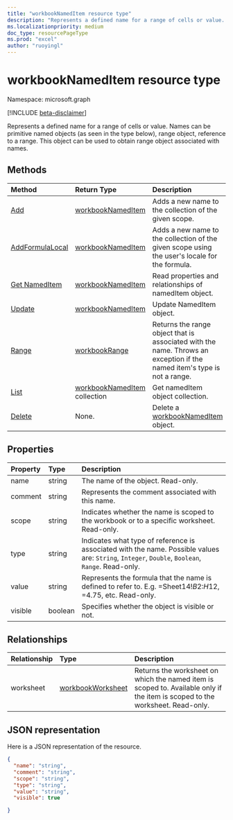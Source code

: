 ```yaml
---
title: "workbookNamedItem resource type"
description: "Represents a defined name for a range of cells or value. Names can be primitive named objects (as seen in the type below), range object, reference to a range. This object can be used to obtain range object associated with names."
ms.localizationpriority: medium
doc_type: resourcePageType
ms.prod: "excel"
author: "ruoyingl"
---
```


# workbookNamedItem resource type

Namespace: microsoft.graph

[!INCLUDE [beta-disclaimer](../../includes/beta-disclaimer.md)]

Represents a defined name for a range of cells or value. Names can be primitive named objects (as seen in the type below), range object, reference to a range. This object can be used to obtain range object associated with names.


## Methods

| Method		   | Return Type	|Description|
|:---------------|:--------|:----------|
|[Add](../api/nameditem-add.md)|[workbookNamedItem](workbooknameditem.md)|Adds a new name to the collection of the given scope.|
|[AddFormulaLocal](../api/nameditem-addformulalocal.md)|[workbookNamedItem](workbooknameditem.md)|Adds a new name to the collection of the given scope using the user's locale for the formula.|
|[Get NamedItem](../api/nameditem-get.md) | [workbookNamedItem](workbooknameditem.md) |Read properties and relationships of namedItem object.|
|[Update](../api/nameditem-update.md) | [workbookNamedItem](workbooknameditem.md)	|Update NamedItem object. |
|[Range](../api/nameditem-range.md)|[workbookRange](workbookrange.md)|Returns the range object that is associated with the name. Throws an exception if the named item's type is not a range.|
|[List](../api/nameditem-list.md) | [workbookNamedItem](workbooknameditem.md) collection |Get namedItem object collection. |
| [Delete](../api/nameditem-delete.md) | None. | Delete a [workbookNamedItem](workbooknameditem.md) object. |

## Properties
| Property	   | Type	|Description|
|:---------------|:--------|:----------|
|name|string|The name of the object. Read-only.|
|comment|string|Represents the comment associated with this name.|
|scope|string|Indicates whether the name is scoped to the workbook or to a specific worksheet. Read-only.|
|type|string|Indicates what type of reference is associated with the name. Possible values are: `String`, `Integer`, `Double`, `Boolean`, `Range`. Read-only.|
|value|string|Represents the formula that the name is defined to refer to. E.g. =Sheet14!$B$2:$H$12, =4.75, etc. Read-only.|
|visible|boolean|Specifies whether the object is visible or not.|

## Relationships
| Relationship	   | Type	|Description|
|:---------------|:--------|:----------|
|worksheet|[workbookWorksheet](workbookworksheet.md)|Returns the worksheet on which the named item is scoped to. Available only if the item is scoped to the worksheet. Read-only.|

## JSON representation

Here is a JSON representation of the resource.

<!-- {
  "blockType": "resource",
  "optionalProperties": [

  ],
  "keyProperty": "id",
  "baseType":"microsoft.graph.entity",
  "@odata.type": "microsoft.graph.workbookNamedItem"
}-->

```json
{
  "name": "string",
  "comment": "string",
  "scope": "string",
  "type": "string",
  "value": "string",
  "visible": true

}

```

<!-- uuid: 8fcb5dbc-d5aa-4681-8e31-b001d5168d79
2015-10-25 14:57:30 UTC -->
<!--
{
  "type": "#page.annotation",
  "description": "NamedItem resource",
  "keywords": "",
  "section": "documentation",
  "tocPath": "",
  "suppressions": []
}
-->



